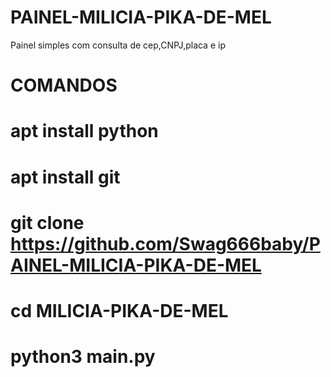 # PAINEL-MILICIA-PIKA-DE-MEL
Painel simples com consulta de cep,CNPJ,placa e ip


# COMANDOS

# apt install python

# apt install git

# git clone https://github.com/Swag666baby/PAINEL-MILICIA-PIKA-DE-MEL

# cd MILICIA-PIKA-DE-MEL

# python3 main.py

